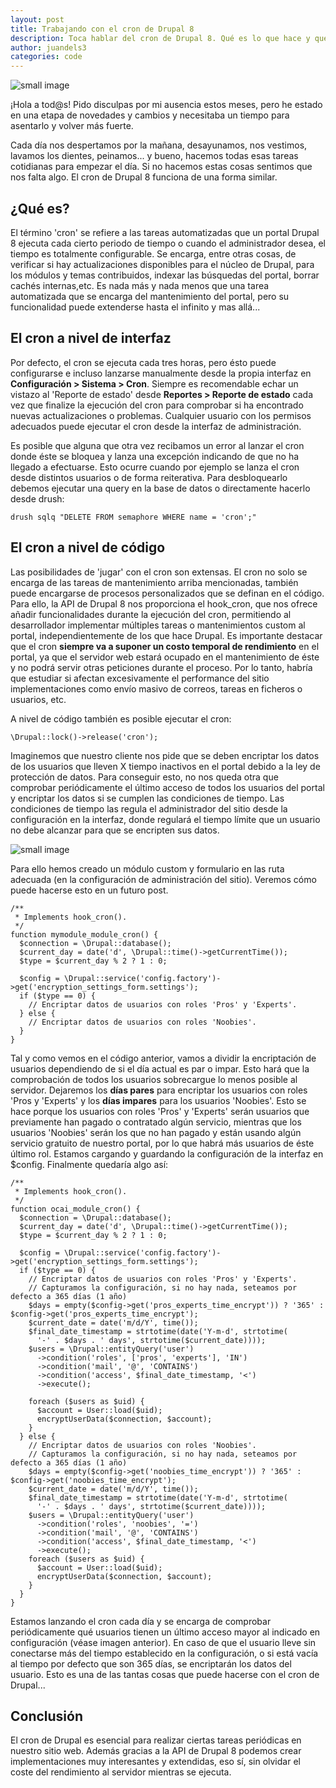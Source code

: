 ```yaml
---
layout: post
title: Trabajando con el cron de Drupal 8 
description: Toca hablar del cron de Drupal 8. Qué es lo que hace y qué puede llegar a conseguirse con él
author: juandels3
categories: code
---
```


![small image]({{site.baseurl}}/images/cron-drupal.jpeg)

¡Hola a tod@s! Pido disculpas por mi ausencia estos meses, pero he estado en una etapa de novedades y cambios y necesitaba un tiempo para asentarlo y volver más fuerte. 

Cada día nos despertamos por la mañana, desayunamos, nos vestimos, lavamos los dientes, peinamos... y bueno, hacemos todas esas tareas cotidianas para empezar el día. Si no hacemos estas cosas sentimos que nos falta algo. El cron de Drupal 8 funciona de una forma similar. 

## ¿Qué es?

El término 'cron' se refiere a las tareas automatizadas que un portal Drupal 8 ejecuta cada cierto periodo de tiempo o cuando el administrador desea, el tiempo es totalmente configurable. Se encarga, entre otras cosas, de verificar si hay actualizaciones disponibles para el núcleo de Drupal, para los módulos y temas contribuidos, indexar las búsquedas del portal, borrar cachés internas,etc. Es nada más y nada menos que una tarea automatizada que se encarga del mantenimiento del portal, pero su funcionalidad puede extenderse hasta el infinito y mas allá...

## El cron a nivel de interfaz

Por defecto, el cron se ejecuta cada tres horas, pero ésto puede configurarse e incluso lanzarse manualmente desde la propia interfaz en **Configuración > Sistema > Cron**. Siempre es recomendable echar un vistazo al 'Reporte de estado' desde **Reportes > Reporte de estado** cada vez que finalize la ejecución del cron para comprobar si ha encontrado nuevas actualizaciones o problemas. Cualquier usuario con los permisos adecuados puede ejecutar el cron desde la interfaz de administración.

Es posible que alguna que otra vez recibamos un error al lanzar el cron donde éste se bloquea y lanza una excepción indicando de que no ha llegado a efectuarse. Esto ocurre cuando por ejemplo se lanza el cron desde distintos usuarios o de forma reiterativa. Para desbloquearlo debemos ejecutar una query en la base de datos o directamente hacerlo desde drush:

```
drush sqlq "DELETE FROM semaphore WHERE name = 'cron';"
```

## El cron a nivel de código

Las posibilidades de 'jugar' con el cron son extensas. El cron no solo se encarga de las tareas de mantenimiento arriba mencionadas, también puede encargarse de procesos personalizados que se definan en el código. Para ello, la API de Drupal 8 nos proporciona el hook_cron, que nos ofrece añadir funcionalidades durante la ejecución del cron, permitiendo al desarrollador implementar múltiples tareas o mantenimientos custom al portal, independientemente de los que hace Drupal.
Es importante destacar que el cron **siempre va a suponer un costo temporal de rendimiento** en el portal, ya que el servidor web estará ocupado en el mantenimiento de éste y no podrá servir otras peticiones durante el proceso. Por lo tanto, habría que estudiar si afectan excesivamente el performance del sitio implementaciones como envío masivo de correos, tareas en ficheros o usuarios, etc.

A nivel de código también es posible ejecutar el cron:

```
\Drupal::lock()->release('cron');
```

Imaginemos que nuestro cliente nos pide que se deben encriptar los datos de los usuarios que lleven X tiempo inactivos en el portal debido a la ley de protección de datos. Para conseguir esto, no nos queda otra que comprobar periódicamente el último acceso de todos los usuarios del portal y encriptar los datos si se cumplen las condiciones de tiempo. Las condiciones de tiempo las regula el administrador del sitio desde la configuración en la interfaz, donde regulará el tiempo límite que un usuario no debe alcanzar para que se encripten sus datos.

![small image]({{site.baseurl}}/images/cron-drupal-img1.png)

Para ello hemos creado un módulo custom y formulario en las ruta adecuada (en la configuración de administración del sitio). Veremos cómo puede hacerse esto en un futuro post.

    /**
     * Implements hook_cron().
     */
    function mymodule_module_cron() {
      $connection = \Drupal::database();
      $current_day = date('d', \Drupal::time()->getCurrentTime());
      $type = $current_day % 2 ? 1 : 0;
    
      $config = \Drupal::service('config.factory')->get('encryption_settings_form.settings');
      if ($type == 0) {
	    // Encriptar datos de usuarios con roles 'Pros' y 'Experts'.
      } else {
        // Encriptar datos de usuarios con roles 'Noobies'.
      }
    }


Tal y como vemos en el código anterior, vamos a dividir la encriptación de usuarios dependiendo de si el día actual es par o impar. Esto hará que la comprobación de todos los usuarios sobrecargue lo menos posible al servidor. Dejaremos los **días pares** para encriptar los usuarios con roles 'Pros y 'Experts' y los **días impares** para los usuarios 'Noobies'. Esto se hace porque los usuarios con roles 'Pros' y 'Experts' serán usuarios que previamente han pagado o contratado algún servicio, mientras que los usuarios 'Noobies' serán los que no han pagado y están usando algún servicio gratuito de nuestro portal, por lo que habrá más usuarios de éste último rol.
Estamos cargando y guardando la configuración de la interfaz en $config. Finalmente quedaría algo así:


    /**
     * Implements hook_cron().
     */
    function ocai_module_cron() {
      $connection = \Drupal::database();
      $current_day = date('d', \Drupal::time()->getCurrentTime());
      $type = $current_day % 2 ? 1 : 0;
    
      $config = \Drupal::service('config.factory')->get('encryption_settings_form.settings');
      if ($type == 0) {
      	// Encriptar datos de usuarios con roles 'Pros' y 'Experts'.
      	// Capturamos la configuración, si no hay nada, seteamos por defecto a 365 días (1 año)
        $days = empty($config->get('pros_experts_time_encrypt')) ? '365' : $config->get('pros_experts_time_encrypt');
        $current_date = date('m/d/Y', time());
        $final_date_timestamp = strtotime(date('Y-m-d', strtotime(
          '-' . $days . ' days', strtotime($current_date))));
        $users = \Drupal::entityQuery('user')
          ->condition('roles', ['pros', 'experts'], 'IN')
          ->condition('mail', '@', 'CONTAINS')
          ->condition('access', $final_date_timestamp, '<')
          ->execute();
    
        foreach ($users as $uid) {
          $account = User::load($uid);
          encryptUserData($connection, $account);
        }
      } else {
        // Encriptar datos de usuarios con roles 'Noobies'.
        // Capturamos la configuración, si no hay nada, seteamos por defecto a 365 días (1 año)
        $days = empty($config->get('noobies_time_encrypt')) ? '365' : $config->get('noobies_time_encrypt');
        $current_date = date('m/d/Y', time());
        $final_date_timestamp = strtotime(date('Y-m-d', strtotime(
          '-' . $days . ' days', strtotime($current_date))));
        $users = \Drupal::entityQuery('user')
          ->condition('roles', 'noobies', '=')
          ->condition('mail', '@', 'CONTAINS')
          ->condition('access', $final_date_timestamp, '<')
          ->execute();
        foreach ($users as $uid) {
          $account = User::load($uid);
          encryptUserData($connection, $account);
        }
      }
    }

Estamos lanzando el cron cada día y se encarga de comprobar periódicamente qué usuarios tienen un último acceso mayor al indicado en configuración (véase imagen anterior). En caso de que el usuario lleve sin conectarse más del tiempo establecido en la configuración, o si está vacía al tiempo por defecto que son 365 días, se encriptarán los datos del usuario. Esto es una de las tantas cosas que puede hacerse con el cron de Drupal...

## Conclusión

El cron de Drupal es esencial para realizar ciertas tareas periódicas en nuestro sitio web. Además gracias a la API de Drupal 8 podemos crear implementaciones muy interesantes y extendidas, eso sí, sin olvidar el coste del rendimiento al servidor mientras se ejecuta.
